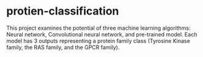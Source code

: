 # protien-classification
This project examines the potential of three machine learning algorithms: Neural network, Convolutional neural network, and pre-trained model. Each model has 3 outputs representing a protein family class (Tyrosine Kinase family, the RAS family, and the GPCR family).
